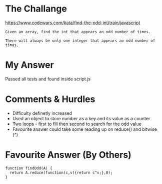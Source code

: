 # The Challange

https://www.codewars.com/kata/find-the-odd-int/train/javascript

```
Given an array, find the int that appears an odd number of times.

There will always be only one integer that appears an odd number of times.

```

# My Answer

Passed all tests and found inside script.js

# Comments & Hurdles

* Difficulty definetly increased
* Used an object to store number as a key and its value as a counter
* Two loops - first to fill then second to search for the odd value
* Favourite answer could take some reading up on reduce() and bitwise (^)

# Favourite Answer (By Others)
```
function findOdd(A) {
  return A.reduce(function(c,v){return c^v;},0);
}
```